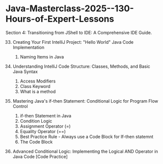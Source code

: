 # Java-Masterclass-2025--130-Hours-of-Expert-Lessons

Section 4: Transitioning from JShell to IDE: A Comprehensive IDE Guide.

33. Creating Your First IntelliJ Project: "Hello World" Java Code Implementation
    1. Naming Items in Java

34. Understanding IntelliJ Code Structure: Classes, Methods, and Basic Java Syntax
    1. Access Modifiers
    2. Class Keyword
    3. What is a method

35. Mastering Java's if-then Statement: Conditional Logic for Program Flow Control
    1. if-then Statement in Java
    2. Condition Logic
    3. Assignment Operator (=)
    4. Equality Operator (==)
    5. Best Practice Rule - Always use a Code Block for If-then statemnt
    6. The Code Block

36. Advanced Conditional Logic: Implementing the Logical AND Operator in Java Code [Code Practice]
